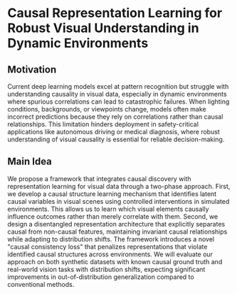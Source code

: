 # Causal Representation Learning for Robust Visual Understanding in Dynamic Environments

## Motivation
Current deep learning models excel at pattern recognition but struggle with understanding causality in visual data, especially in dynamic environments where spurious correlations can lead to catastrophic failures. When lighting conditions, backgrounds, or viewpoints change, models often make incorrect predictions because they rely on correlations rather than causal relationships. This limitation hinders deployment in safety-critical applications like autonomous driving or medical diagnosis, where robust understanding of visual causality is essential for reliable decision-making.

## Main Idea
We propose a framework that integrates causal discovery with representation learning for visual data through a two-phase approach. First, we develop a causal structure learning mechanism that identifies latent causal variables in visual scenes using controlled interventions in simulated environments. This allows us to learn which visual elements causally influence outcomes rather than merely correlate with them. Second, we design a disentangled representation architecture that explicitly separates causal from non-causal features, maintaining invariant causal relationships while adapting to distribution shifts. The framework introduces a novel "causal consistency loss" that penalizes representations that violate identified causal structures across environments. We will evaluate our approach on both synthetic datasets with known causal ground truth and real-world vision tasks with distribution shifts, expecting significant improvements in out-of-distribution generalization compared to conventional methods.